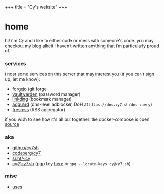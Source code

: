 +++
title = "Cy's website"
+++

# home
hi! i'm Cy and i like to either code or mess with someone's code. you may checkout my [blog](/blog) albeit i haven't written anything that i'm particularly proud of.

### services
i host some services on this server that may interest you (if you can't sign up, let me know):
- [forgejo](https://git.cy7.sh) (git forge)
- [vaultwarden](https://pass.cy7.sh) (password manager)
- [linkding](https://link.cy7.sh) (bookmark manager)
- [adguard](https://dns.cy7.sh) (dns-level adblocker, DoH at `https://dns.cy7.sh/dns-query`)
- [freshrss](https://rss.cy7.sh) (RSS aggregator)

if you wish to see how it's all put together, [the docker-compose is open source](https://github.com/cy7sh/selfhosted/)

### aka
- [github/cy7sh](https://github.com/cy7sh)
- [codeberg/cy7](https://codeberg.org/cy7)
- [sr.ht/~cy](https://git.sr.ht/~cy)
- cy@cy7.sh (pgp key [here](/pgp.txt) or `gpg --locate-keys cy@cy7.sh`)

### misc
- [uses](/uses)
